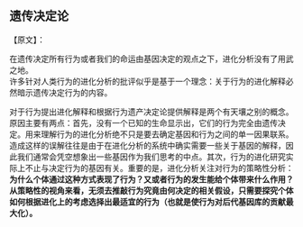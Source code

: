## 遗传决定论  

【原文】：

在遗传决定所有行为或者我们的命运由基因决定的观点之下，进化分析没有了用武之地。  
许多针对人类行为的进化分析的批评似乎是基于一个理念：关于行为的进化解释必然暗示遗传决定行为的内容。  

对于行为提出进化解释和根据行为遗产决定论提供解释是两个有天壤之别的概念。原因主要有两点：首先，没有一个已知的生命显示出，它们的行为完全由遗传决定。用来理解行为的进化分析绝不只是要去确定基因和行为之间的单一因果联系。造成这样的误解往往是由于在进化分析的系统中确实需要一些关于基因的解释，因此我们通常会凭空想象出一些基因作为我们思考的中点。其次，行为的进化研究实际上不止与决定行为的基因有关。重要的是，进化分析关注对行为的策略性分析：**为什么个体通过这种方式表现了行为？又或者行为的发生能给个体带来什么作用？从策略性的视角来看，无须去推敲行为究竟由何决定的相关假设，只需要探究个体如何根据进化上的考虑选择出最适宜的行为（也就是使行为对后代基因库的贡献最大化）。**  

